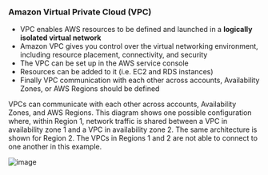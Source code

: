 ### Amazon Virtual Private Cloud (VPC)

* VPC enables AWS resources to be defined and launched in a **logically isolated virtual network**
* Amazon VPC gives you control over the virtual networking environment, including resource placement, connectivity, and security
* The VPC can be set up in the AWS service console
* Resources can be added to it (i.e. EC2 and RDS instances)
* Finally VPC communication with each other across accounts, Availability Zones, or AWS Regions should be defined

VPCs can communicate with each other across accounts, Availability Zones, and AWS Regions. This diagram shows one possible configuration where, within Region 1, network traffic is shared between a VPC in availability zone 1 and a VPC in availability zone 2. The same architecture is shown for Region 2. The VPCs in Regions 1 and 2 are not able to connect to one another in this example.  

![image](https://user-images.githubusercontent.com/114364831/211413178-96a44737-8f6a-40ae-97f8-ea6e65b0f692.png)
